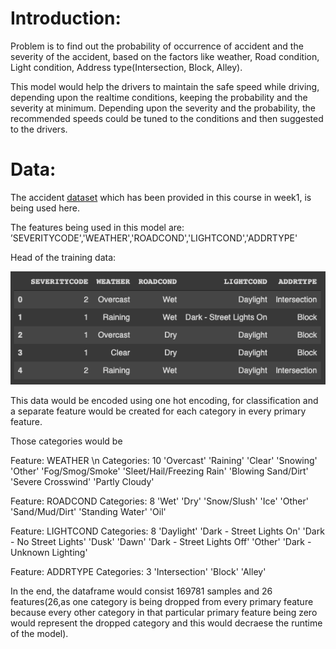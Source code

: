 # Introduction: 
Problem is to find out the probability of occurrence of accident and the severity of the accident, based on the factors like weather, Road condition, Light condition, Address type(Intersection, Block, Alley).

This model would help the drivers to maintain the safe speed while driving, depending upon the realtime conditions, keeping the probability and the severity at minimum. Depending upon the severity and the probability, the recommended speeds could be tuned to the conditions and then suggested to the drivers.

# Data:
The accident [dataset](https://s3.us.cloud-object-storage.appdomain.cloud/cf-courses-data/CognitiveClass/DP0701EN/version-2/Data-Collisions.csv) which has been provided in this course in week1, is being used here. 

The features being used in this model are: ’SEVERITYCODE','WEATHER','ROADCOND','LIGHTCOND','ADDRTYPE'

Head of the training data:


![](dta.png)


This data would be encoded using one hot encoding, for classification and a separate feature would be created for each category in every primary feature.

Those categories would be 

Feature: WEATHER \n
Categories: 10
'Overcast' 'Raining' 'Clear' 'Snowing' 'Other' 'Fog/Smog/Smoke' 'Sleet/Hail/Freezing Rain' 'Blowing Sand/Dirt' 'Severe Crosswind' 'Partly Cloudy'

Feature: ROADCOND
Categories: 8
'Wet' 'Dry' 'Snow/Slush' 'Ice' 'Other' 'Sand/Mud/Dirt' 'Standing Water' 'Oil'

Feature: LIGHTCOND
Categories: 8
'Daylight' 'Dark - Street Lights On' 'Dark - No Street Lights' 'Dusk' 'Dawn' 'Dark - Street Lights Off' 'Other' 'Dark - Unknown Lighting'

Feature: ADDRTYPE
Categories: 3
'Intersection' 'Block' 'Alley'

In the end, the dataframe would consist 169781 samples and 26 features(26,as one category is being dropped from every primary feature because every other category in that particular primary feature being zero would represent the dropped category and this would decraese the runtime of the model).

